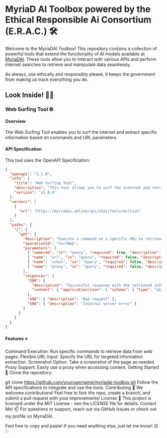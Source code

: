 # MyriaD AI Toolbox powered by the Ethical Responsible Ai Consortium (E.R.A.C.) 🛠️

Welcome to the MyriaDAI Toolbox! This repository contains a collection of powerful tools that extend the functionality of AI models available at [MyriaDAI](https://myriadai.online). These tools allow you to interact with various APIs and perform internet searches to retrieve and manipulate data seamlessly. 

As always, use ethically and responsibly please, it keeps the government from making us track everything you do.

## Look Inside! 🕵️‍♀️

### Web Surfing Tool 🌐

#### Overview
The Web Surfing Tool enables you to surf the internet and extract specific information based on commands and URL parameters.

#### API Specification
This tool uses the OpenAPI Specification:

```json
{
  "openapi": "3.1.0",
  "info": {
    "title": "Web Surfing Tool",
    "description": "This tool allows you to surf the internet and retrieve data based on a specific command and URL.",
    "version": "v1.0.0"
  },
  "servers": [
    {
      "url": "https://myriadai.online/api/chat/tools/multion"
    }
  ],
  "paths": {
    "/": {
      "get": {
        "description": "Execute a command on a specific URL to retrieve information",
        "operationId": "SurfWeb",
        "parameters": [
          { "namecmd", "in": "query", "required": true, "description": "Command to execute.", "example": "summarize" },
          { "name": "url", "in": "query", "required": false, "description": "URL to query.", "example": "https://myriadai.online" },
          { "name": "sshot", "in": "query", "required": false, "description": "Flag for taking a screenshot.", "example": false },
          { "name": "proxy", "in": "query", "required": false, "description": "Flag for using a proxy.", "example": false }
        ],
        "responses": {
          "200": {
            "description": "Successful response with the retrieved information",
            "content": { "application/json": { "schema": { "type": "object", "properties": { "result": { "type": "string", "description": "Retrieved information." }}}}}  
          },
          "400": { "description": "Bad request" },
          "500": { "description": "Internal server error" }
        }
      }
    }
  }
}
```
#### Features ⭐
Command Execution: Run specific commands to retrieve data from web pages.
Flexible URL Input: Specify the URL for targeted information extraction.
Screenshot Option: Take a screenshot of the page as needed.
Proxy Support: Easily use a proxy when accessing content.
Getting Started 🚀
Clone the repository:


git clone https://github.com/yourusername/myriadai-toolbox.git
Follow the API specifications to integrate and use the tools.
Contributing 🤝
We welcome contributions! Feel free to fork the repo, create a branch, and submit a pull request with your improvements!
License 📝
This project is licensed under the MIT License - see the LICENSE file for details.
Contact Me! 📫
For questions or support, reach out via GitHub Issues or check out my profile on MyriaDAI.



Feel free to copy and paste! If you need anything else, just let me know! 😊✨
